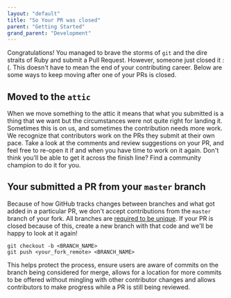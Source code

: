 ```yaml
---
layout: "default"
title: "So Your PR was closed"
parent: "Getting Started"
grand_parent: "Development"
---
```


Congratulations! You managed to brave the storms of `git` and the dire straits of Ruby and submit a Pull Request. However, someone just closed it :(. This doesn't have to mean the end of your contributing career. Below are some ways to keep moving after one of your PRs is closed.

## Moved to the `attic`
When we move something to the attic it means that what you submitted is a thing that we want but the circumstances were not quite right for landing it. Sometimes this is on us, and sometimes the contribution needs more work. We recognize that contributors work on the PRs they submit at their own pace. Take a look at the comments and review suggestions on your PR, and feel free to re-open it if and when you have time to work on it again. Don't think you'll be able to get it across the finish line? Find a community champion to do it for you.

## Your submitted a PR from your `master` branch
Because of how GitHub tracks changes between branches and what got added in a particular PR, we don't accept contributions from the `master` branch of your fork. All branches are [required to be unique](https://github.com/rapid7/metasploit-framework/blob/master/CONTRIBUTING.md#code-contributions). If your PR is closed because of this, create a new branch with that code and we'll be happy to look at it again!
```
git checkout -b <BRANCH_NAME>
git push <your_fork_remote> <BRANCH_NAME>
```
This helps protect the process, ensure users are aware of commits on the branch being considered for merge, allows for a location for more commits to be offered without mingling with other contributor changes and allows contributors to make progress while a PR is still being reviewed.